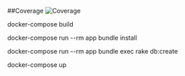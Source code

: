 ##Coverage
![Coverage](https://github.com/sergiohc/roverbit/workflows/CI/badge.svg)

docker-compose build

docker-compose run --rm app bundle install

docker-compose run --rm app bundle exec rake db:create

docker-compose up
